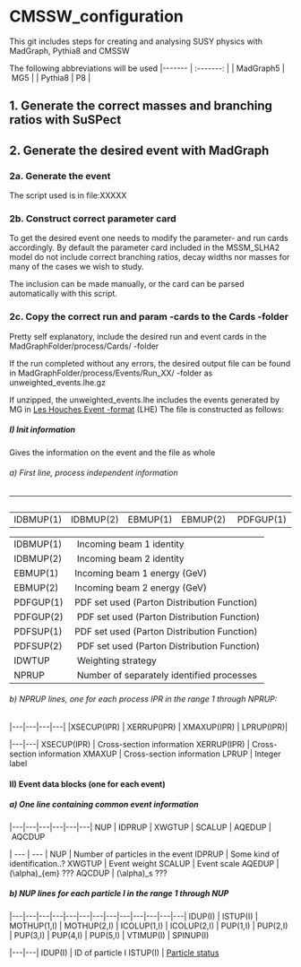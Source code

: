 # CMSSW_configuration

This git includes steps for creating and analysing SUSY physics with MadGraph, Pythia8 and CMSSW

The following abbreviations will be used
|------- | :-------: |
| MadGraph5 | MG5 |
| Pythia8 | P8 |

## 1. Generate the correct masses and branching ratios with SuSPect

## 2. Generate the desired event with MadGraph

### 2a. Generate the event

The script used is in file:XXXXX

### 2b. Construct correct parameter card

To get the desired event one needs to modify the parameter- and run cards accordingly. By default the parameter card included in the MSSM_SLHA2 model do not include correct branching ratios, decay widths nor masses for many of the cases we wish to study.

The inclusion can be made manually, or the card can be parsed automatically with this script.

### 2c. Copy the correct run and param -cards to the Cards -folder

Pretty self explanatory, include the desired run and event cards in the MadGraphFolder/process/Cards/ -folder

If the run completed without any errors, the desired output file can be found in MadGraphFolder/process/Events/Run_XX/ -folder as unweighted_events.lhe.gz 

If unzipped, the unweighted_events.lhe includes the events generated by MG in [Les Houches Event -format](https://arxiv.org/abs/hep-ph/0609017) (LHE) The file is constructed as follows:

##### I) Init information

Gives the information on the event and the file as whole

###### a) First line, process independent information

| | | | | | | | | | |
|---|---|---|---|---|---|---|---|---|---|
|IDBMUP(1) | IDBMUP(2) | EBMUP(1) | EBMUP(2) | PDFGUP(1) | PDFGUP(2) | PDFSUP(1) | PDFSUP(2) | IDWTUP | NPRUP|


| | |
| --- | --- |
IDBMUP(1) | Incoming beam 1 identity 
IDBMUP(2) | Incoming beam 2 identity
EBMUP(1) | Incoming beam 1 energy (GeV)
EBMUP(2) | Incoming beam 2 energy (GeV)
PDFGUP(1) | PDF set used (Parton Distribution Function)
PDFGUP(2) | PDF set used (Parton Distribution Function)
PDFSUP(1) | PDF set used (Parton Distribution Function)
PDFSUP(2) | PDF set used (Parton Distribution Function)
IDWTUP | Weighting strategy
NPRUP | Number of separately identified processes

###### b) NPRUP lines, one for each process IPR in the range 1 through NPRUP: 
|---|---|---|---|
|XSECUP(IPR) | XERRUP(IPR) | XMAXUP(IPR) | LPRUP(IPR)|

|---|---|
XSECUP(IPR) | Cross-section information
XERRUP(IPR) | Cross-section information
XMAXUP | Cross-section information
LPRUP | Integer label

#### II) Event data blocks (one for each event)
##### a) One line containing common event information

|---|---|---|---|---|---|
NUP | IDPRUP | XWGTUP | SCALUP | AQEDUP | AQCDUP

| --- | --- |
NUP | Number of particles in the event
IDPRUP | Some kind of identification..?
XWGTUP | Event weight
SCALUP | Event scale
AQEDUP | \(\alpha\)_{em} ???
AQCDUP | \(\alpha\)_s ???

##### b) NUP lines for each particle I in the range 1 through NUP

|---|---|---|---|---|---|---|---|---|---|---|---|---|
IDUP(I) | ISTUP(I) | MOTHUP(1,I) | MOTHUP(2,I) | ICOLUP(1,I) | ICOLUP(2,I) | PUP(1,I) | PUP(2,I) | PUP(3,I) | PUP(4,I) | PUP(5,I) | VTIMUP(I) | SPINUP(I)

|---|---|
IDUP(I) | ID of particle I
ISTUP(I) | [Particle status](http://home.thep.lu.se/~torbjorn/pythia81html/ParticleProperties.html)














